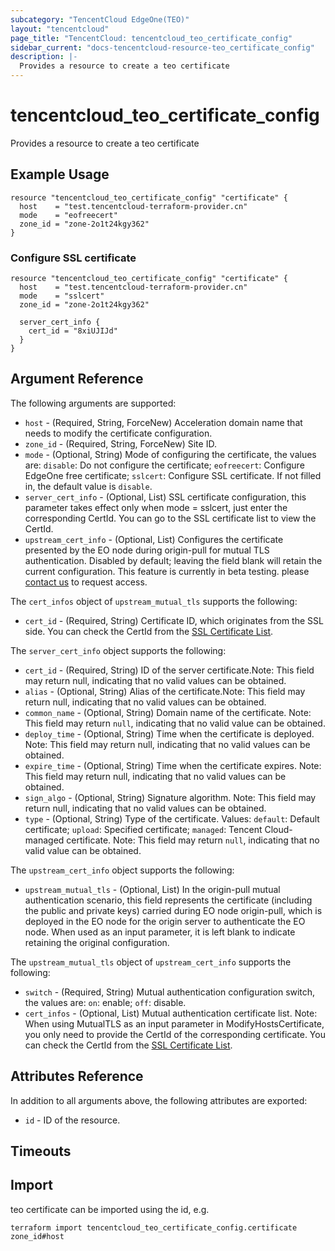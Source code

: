 ```yaml
---
subcategory: "TencentCloud EdgeOne(TEO)"
layout: "tencentcloud"
page_title: "TencentCloud: tencentcloud_teo_certificate_config"
sidebar_current: "docs-tencentcloud-resource-teo_certificate_config"
description: |-
  Provides a resource to create a teo certificate
---
```


# tencentcloud_teo_certificate_config

Provides a resource to create a teo certificate

## Example Usage

```hcl
resource "tencentcloud_teo_certificate_config" "certificate" {
  host    = "test.tencentcloud-terraform-provider.cn"
  mode    = "eofreecert"
  zone_id = "zone-2o1t24kgy362"
}
```

### Configure SSL certificate

```hcl
resource "tencentcloud_teo_certificate_config" "certificate" {
  host    = "test.tencentcloud-terraform-provider.cn"
  mode    = "sslcert"
  zone_id = "zone-2o1t24kgy362"

  server_cert_info {
    cert_id = "8xiUJIJd"
  }
}
```

## Argument Reference

The following arguments are supported:

* `host` - (Required, String, ForceNew) Acceleration domain name that needs to modify the certificate configuration.
* `zone_id` - (Required, String, ForceNew) Site ID.
* `mode` - (Optional, String) Mode of configuring the certificate, the values are: `disable`: Do not configure the certificate; `eofreecert`: Configure EdgeOne free certificate; `sslcert`: Configure SSL certificate. If not filled in, the default value is `disable`.
* `server_cert_info` - (Optional, List) SSL certificate configuration, this parameter takes effect only when mode = sslcert, just enter the corresponding CertId. You can go to the SSL certificate list to view the CertId.
* `upstream_cert_info` - (Optional, List) Configures the certificate presented by the EO node during origin-pull for mutual TLS authentication. Disabled by default; leaving the field blank will retain the current configuration. This feature is currently in beta testing. please [contact us](https://cloud.tencent.com/online-service) to request access.

The `cert_infos` object of `upstream_mutual_tls` supports the following:

* `cert_id` - (Required, String) Certificate ID, which originates from the SSL side. You can check the CertId from the [SSL Certificate List](https://console.cloud.tencent.com/ssl).

The `server_cert_info` object supports the following:

* `cert_id` - (Required, String) ID of the server certificate.Note: This field may return null, indicating that no valid values can be obtained.
* `alias` - (Optional, String) Alias of the certificate.Note: This field may return null, indicating that no valid values can be obtained.
* `common_name` - (Optional, String) Domain name of the certificate. Note: This field may return `null`, indicating that no valid value can be obtained.
* `deploy_time` - (Optional, String) Time when the certificate is deployed. Note: This field may return null, indicating that no valid values can be obtained.
* `expire_time` - (Optional, String) Time when the certificate expires. Note: This field may return null, indicating that no valid values can be obtained.
* `sign_algo` - (Optional, String) Signature algorithm. Note: This field may return null, indicating that no valid values can be obtained.
* `type` - (Optional, String) Type of the certificate. Values: `default`: Default certificate; `upload`: Specified certificate; `managed`: Tencent Cloud-managed certificate. Note: This field may return `null`, indicating that no valid value can be obtained.

The `upstream_cert_info` object supports the following:

* `upstream_mutual_tls` - (Optional, List) In the origin-pull mutual authentication scenario, this field represents the certificate (including the public and private keys) carried during EO node origin-pull, which is deployed in the EO node for the origin server to authenticate the EO node. When used as an input parameter, it is left blank to indicate retaining the original configuration.

The `upstream_mutual_tls` object of `upstream_cert_info` supports the following:

* `switch` - (Required, String) Mutual authentication configuration switch, the values are: `on`: enable; `off`: disable.
* `cert_infos` - (Optional, List) Mutual authentication certificate list.
Note: When using MutualTLS as an input parameter in ModifyHostsCertificate, you only need to provide the CertId of the corresponding certificate. You can check the CertId from the [SSL Certificate List](https://console.cloud.tencent.com/ssl).

## Attributes Reference

In addition to all arguments above, the following attributes are exported:

* `id` - ID of the resource.



## Timeouts

<no value>


## Import

teo certificate can be imported using the id, e.g.

```
terraform import tencentcloud_teo_certificate_config.certificate zone_id#host
```

